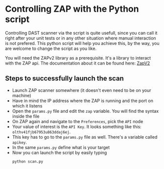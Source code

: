 # Controlling ZAP with the Python script

Controlling DAST scanner via the script is quite usefull, since you can call it right after your unit tests or in any other situation where manual interaction is not prefered. 
This python script will help you achieve this, by the way, you are welcome to change the script as you like. 

You will need the ZAPv2 library as a prerequisite. It's a library to interact with the ZAP api. The documentation about it can be found here: [ZapV2](https://github.com/zaproxy/zap-api-python/tree/master/src/zapv2)

## Steps to successfully launch the scan

  - Launch ZAP scanner somewhere (it doesn't even need to be on your machine)
  - Have in mind the IP address where the ZAP is running and the port on which it listens
  - Open the `params.py` file and edit the `zap` variable. You will find the syntax inside the file
  - On ZAP again and navigate to the `Preferences`, pick the `API` node
  - Your value of interest is the `API Key`. It looks something like this: `olthv41fjb67953u863ddaj6ej`. 
  - This key has to go to the `params.py` file as well. There's a variable called `apikey`.
  - In the same `params.py` define what is your target
  - Now you can launch the script by easily typing
    ```
    python scan.py
    ```
